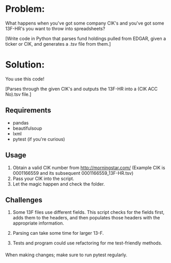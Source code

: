 # Problem:
What happens when you've got some company CIK's and you've got some 13F-HR's you want to throw into spreadsheets?

[Write code in Python that parses fund holdings pulled from EDGAR, given a ticker or CIK, and generates a .tsv file from them.]
# Solution: 
You use this code!

[Parses through the given CIK's and outputs the 13F-HR into a (CIK ACC No).tsv file.]

## Requirements
 - pandas
 - beautifulsoup
 - lxml
 - pytest (if you're curious)


## Usage
1. Obtain a valid CIK number from http://morningstar.com/
(Example CIK is 0001166559 and its subsequent 0001166559_13F-HR.tsv)
2. Pass your CIK into the script.
3. Let the magic happen and check the folder.


## Challenges
1. Some 13F files use different fields. This script checks for the fields first, adds them to the headers, and then populates those headers with the appropriate information. 

2. Parsing can take some time for larger 13-F.

3. Tests and program could use refactoring for me test-friendly methods.

####
When making changes; make sure to run pytest regularly.